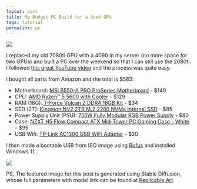 ```yaml
---
layout: post
title: My Budget PC Build for a Used GPU
tags: tutorial
permalink: pc
---
```


<img class="mx-auto" src="https://github.com/harrywang/harrywang.github.io/assets/595772/c3fbe3d1-6563-44ef-b06c-6ba9f0f0c275">

I replaced my old 2080ti GPU with a 4090 in my server (no more space for two GPUs) and built a PC over the weekend so that I can still use the 2080ti. I followed [this great YouTube video](https://www.youtube.com/watch?v=vUu7N8tq4RE) and the process was quite easy.

I bought all parts from Amazon and the total is $583:
- Motherboard: [MSI B550-A PRO ProSeries Motherboard](https://www.amazon.com/gp/product/B089CZSQB4/) - $140
- CPU: [AMD Ryzen™ 5 5600 with Cooler](https://www.amazon.com/gp/product/B09VCHR1VH/) - $129
- RAM (16G): [T-Force Vulcan Z DDR4 16GB Kit](https://www.amazon.com/gp/product/B07T637L7T/) - $34
- SSD (2T): [Kingston NV2 2TB M.2 2280 NVMe Internal SSD](https://www.amazon.com/gp/product/B0BDTC589G/) - $85
- Power Supply Unit (PSU): [750W Fully Modular RGB Power Supply](https://www.amazon.com/gp/product/B0BWJMDR6N/) - $80
- Case: [NZXT H5 Flow Compact ATX Mid-Tower PC Gaming Case - White](https://www.amazon.com/gp/product/B0B6YHDB2Y) - $95
- USB Wifi: [TP-Link AC1300 USB WiFi Adapter](https://www.amazon.com/gp/product/B07P6N2TZH) - $20

I then made a bootable USB from ISO image using [Rufus](https://rufus.ie/en/) and installed Windows 11. 

<img class="mx-auto" src="https://github.com/harrywang/harrywang.github.io/assets/595772/c113ba49-e5a4-4d0a-abbe-d40ff6bdce9d">

PS. The featured image for this post is generated using Stable Diffusion, whose full parameters with model link can be found at [Replicable.Art](https://replicable.art/asset/64301d2e38888d0da5220944).
